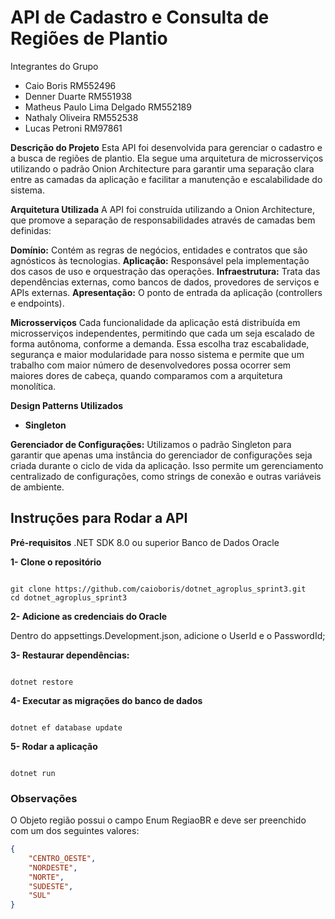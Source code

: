 # API de Cadastro e Consulta de Regiões de Plantio
Integrantes do Grupo
- Caio Boris RM552496
- Denner Duarte RM551938
- Matheus Paulo Lima Delgado RM552189
- Nathaly Oliveira RM552538
- Lucas Petroni RM97861

**Descrição do Projeto**
Esta API foi desenvolvida para gerenciar o cadastro e a busca de regiões de plantio. Ela segue uma arquitetura de microsserviços utilizando o padrão Onion Architecture para garantir uma separação clara entre as camadas da aplicação e facilitar a manutenção e escalabilidade do sistema.

**Arquitetura Utilizada**
A API foi construída utilizando a Onion Architecture, que promove a separação de responsabilidades através de camadas bem definidas:

**Domínio:** Contém as regras de negócios, entidades e contratos que são agnósticos às tecnologias.
**Aplicação:** Responsável pela implementação dos casos de uso e orquestração das operações.
**Infraestrutura:** Trata das dependências externas, como bancos de dados, provedores de serviços e APIs externas.
**Apresentação:** O ponto de entrada da aplicação (controllers e endpoints).

**Microsserviços**
Cada funcionalidade da aplicação está distribuída em microsserviços independentes, permitindo que cada um seja escalado de forma autônoma, conforme a demanda.
Essa escolha traz escabalidade, segurança e maior modularidade para nosso sistema e permite que um trabalho com maior número de desenvolvedores possa ocorrer sem maiores dores de cabeça, quando comparamos com a arquitetura monolítica.

**Design Patterns Utilizados**
- **Singleton**

**Gerenciador de Configurações:** 
Utilizamos o padrão Singleton para garantir que apenas uma instância do gerenciador de configurações seja criada durante o ciclo de vida da aplicação. Isso permite um gerenciamento centralizado de configurações, como strings de conexão e outras variáveis de ambiente.

## Instruções para Rodar a API

**Pré-requisitos**
.NET SDK 8.0 ou superior
Banco de Dados Oracle

**1- Clone o repositório**

```console

git clone https://github.com/caioboris/dotnet_agroplus_sprint3.git
cd dotnet_agroplus_sprint3

```

**2- Adicione as credenciais do Oracle**

Dentro do appsettings.Development.json, adicione o UserId e o PasswordId;

**3- Restaurar dependências:**

```console

dotnet restore

```
**4- Executar as migrações do banco de dados**

```console

dotnet ef database update

```

**5- Rodar a aplicação**

```console

dotnet run

```

### Observações
O Objeto região possui o campo Enum RegiaoBR e deve ser preenchido com um dos seguintes valores:

```json
{
    "CENTRO_OESTE",
    "NORDESTE",
    "NORTE",
    "SUDESTE",
    "SUL"
}
```
